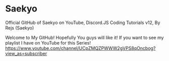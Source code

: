 # Saekyo
Official GitHub of Saekyo on YouTube, Discord.JS Coding Tutorials v12, By Rejs (Saekyo)

Welcome to My GitHub! 
Hopefully You guys will like it! If you want to see my playlist I have on YouTube for this Series!
https://www.youtube.com/channel/UCpZMQZPWWW2gVPS8qOncbog?view_as=subscriber
